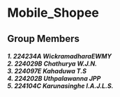 # Mobile_Shopee

<h2>Group Members</h2>
<h5>
1. 224234A WickramadharaEWMY<br>
2. 224029B Chathurya W.J.N.<br>
3. 224097E Kahaduwa T.S<br>
4. 224202B Uthpalawanna JPP<br>
5. 224104C Karunasinghe I.A.J.L.S.</h5>